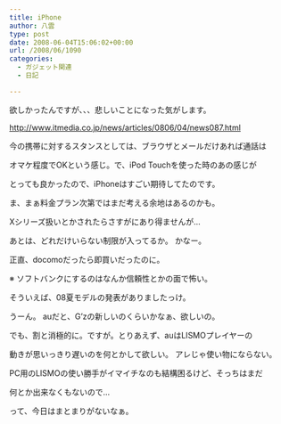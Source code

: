 ```yaml
---
title: iPhone
author: 八雲
type: post
date: 2008-06-04T15:06:02+00:00
url: /2008/06/1090
categories:
  - ガジェット関連
  - 日記

---
```

欲しかったんですが、、、悲しいことになった気がします。
  
<http://www.itmedia.co.jp/news/articles/0806/04/news087.html>

今の携帯に対するスタンスとしては、ブラウザとメールだけあれば通話は
  
オマケ程度でOKという感じ。で、iPod Touchを使った時のあの感じが
  
とっても良かったので、iPhoneはすごい期待してたのです。

ま、まぁ料金プラン次第ではまだ考える余地はあるのかも。
  
Xシリーズ扱いとかされたらさすがにあり得ませんが…
  
あとは、どれだけいらない制限が入ってるか。 かなー。
  
正直、docomoだったら即買いだったのに。
  
※ ソフトバンクにするのはなんか信頼性とかの面で怖い。

そういえば、08夏モデルの発表がありましたっけ。
  
うーん。 auだと、G&#8217;zの新しいのくらいかなぁ、欲しいの。
  
でも、割と消極的に。ですが。とりあえず、auはLISMOプレイヤーの
  
動きが思いっきり遅いのを何とかして欲しい。 アレじゃ使い物にならない。
  
PC用のLISMOの使い勝手がイマイチなのも結構困るけど、そっちはまだ
  
何とか出来なくもないので…

って、今日はまとまりがないなぁ。